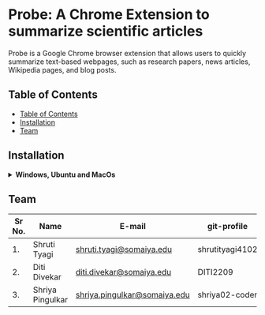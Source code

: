 # Probe: A Chrome Extension to summarize scientific articles

Probe is a Google Chrome browser extension that allows users to quickly summarize text-based webpages, such as research papers, news articles, Wikipedia pages, and blog posts.

## Table of Contents
- [Table of Contents](#table-of-contents)
- [Installation](#installation)
- [Team](#team)


## Installation 

<details>
    <summary><b>Windows, Ubuntu and MacOs</b></summary>
   1. Clone the repository
  
  2. open Google Chrome and navigate to the extensions page by visiting chrome://extensions/ or by clicking the **puzzle piece** icon and choosing **Manage extensions**
  
  3. From the **Extensions** page, enable **Developer mode** by clicking the toggle in the page’s top-right corner.
  
  5. Three buttons will appear in the upper half of the screen. Click **Load unpacked**, and then browse to *C:\probe\chrome*.
</details>

## Team

| Sr No. | Name               | E-mail                       | git-profile     |
| -------| -------------------| -----------------------------| ----------------|
| 1.     | Shruti Tyagi       | shruti.tyagi@somaiya.edu     | shrutityagi4102 |
| 2.     | Diti Divekar       | diti.divekar@somaiya.edu     | DITI2209        |
| 3.     | Shriya Pingulkar   | shriya.pingulkar@somaiya.edu | shriya02-coder  |

